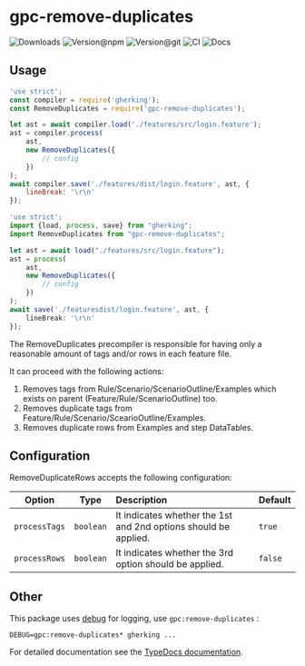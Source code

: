 # gpc-remove-duplicates

![Downloads](https://img.shields.io/npm/dw/gpc-remove-duplicates?style=flat-square) ![Version@npm](https://img.shields.io/npm/v/gpc-remove-duplicates?label=version%40npm&style=flat-square) ![Version@git](https://img.shields.io/github/package-json/v/gherking/gpc-remove-duplicates/master?label=version%40git&style=flat-square) ![CI](https://img.shields.io/github/workflow/status/gherking/gpc-remove-duplicates/CI/master?label=ci&style=flat-square) ![Docs](https://img.shields.io/github/workflow/status/gherking/gpc-remove-duplicates/Docs/master?label=docs&style=flat-square)

## Usage

```javascript
'use strict';
const compiler = require('gherking');
const RemoveDuplicates = require('gpc-remove-duplicates');

let ast = await compiler.load('./features/src/login.feature');
ast = compiler.process(
    ast,
    new RemoveDuplicates({
        // config
    })
);
await compiler.save('./features/dist/login.feature', ast, {
    lineBreak: '\r\n'
});
```

```typescript
'use strict';
import {load, process, save} from "gherking";
import RemoveDuplicates from "gpc-remove-duplicates";

let ast = await load("./features/src/login.feature");
ast = process(
    ast,
    new RemoveDuplicates({
        // config
    })
);
await save('./featuresdist/login.feature', ast, {
    lineBreak: '\r\n'
});
```

The RemoveDuplicates precompiler is responsible for having only a reasonable amount of tags and/or rows in each feature file.

It can proceed with the following actions:
1. Removes tags from Rule/Scenario/ScenarioOutline/Examples which exists on parent (Feature/Rule/ScenarioOutline) too.
1. Removes duplicate tags from Feature/Rule/Scenario/ScearioOutline/Examples.
1. Removes duplicate rows from Examples and step DataTables.

## Configuration

RemoveDuplicateRows accepts the following configuration:

| Option | Type | Description | Default |
|:------:|:----:|:------------|:--------|
| `processTags` | `boolean` | It indicates whether the 1st and 2nd options should be applied. | `true` |
| `processRows` | `boolean` | It indicates whether the 3rd option should be applied. | `false` |

## Other

This package uses [debug](https://www.npmjs.com/package/debug) for logging, use `gpc:remove-duplicates` :

```shell
DEBUG=gpc:remove-duplicates* gherking ...
```

For detailed documentation see the [TypeDocs documentation](https://gherking.github.io/gpc-remove-duplicates/).
